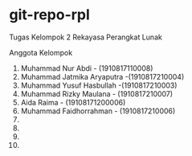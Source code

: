 # git-repo-rpl
Tugas Kelompok 2 Rekayasa Perangkat Lunak 

Anggota Kelompok
1. Muhammad Nur Abdi - (1910817110008)
2. Muhammad Jatmika Aryaputra -(1910817210004)
3. Muhammad Yusuf Hasbullah -(1910817210003)
4. Muhammad Rizky Maulana - (1910817210007)
5. Aida Raima - (19108171200006)
6. Muhammad Faidhorrahman - (1910817210006)
7. 
8. 
9. 
10. 